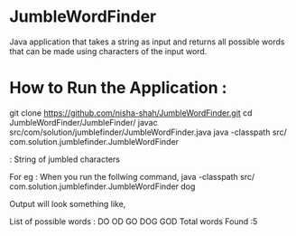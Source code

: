 JumbleWordFinder
================

Java application that takes a string as input and returns all possible words that can be made using characters of the input word.

How to Run the Application : 
============================
git clone https://github.com/nisha-shah/JumbleWordFinder.git
cd JumbleWordFinder/JumbleFinder/ 
javac src/com/solution/jumblefinder/JumbleWordFinder.java
java -classpath src/ com.solution.jumblefinder.JumbleWordFinder <Input-String>

<Input-String> : String of jumbled characters

For eg : 
When you run the follwing command, 
java -classpath src/ com.solution.jumblefinder.JumbleWordFinder dog

Output will look something like,

List of possible words :
DO
OD
GO
DOG
GOD
Total words Found :5 
